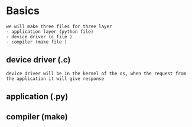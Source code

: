 # Basics
    we will make three files for three layer 
    - application layer (python file)
    - device driver (c file )
    - compiler (make file )


## device driver  (.c) 
    device driver will be in the kernel of the os, when the request from the application it will give response



## application (.py)


## compiler (make)
